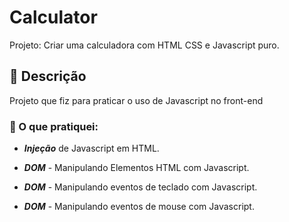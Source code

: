 # Calculator

Projeto: Criar uma calculadora com HTML CSS e Javascript puro.

## 🔬 Descrição

Projeto que fiz para praticar o uso de Javascript no front-end

### 🤺 O que pratiquei:


* ***Injeção*** de Javascript em HTML.

* ***DOM*** - Manipulando Elementos HTML com Javascript.

* ***DOM*** - Manipulando eventos de teclado com Javascript.

* ***DOM*** - Manipulando eventos de mouse com Javascript.
